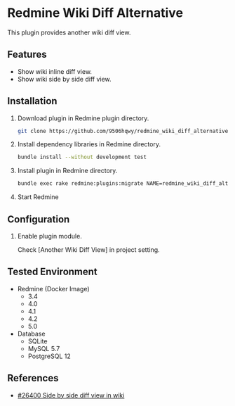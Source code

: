 # Redmine Wiki Diff Alternative

This plugin provides another wiki diff view.

## Features

- Show wiki inline diff view.
- Show wiki side by side diff view.

## Installation

1. Download plugin in Redmine plugin directory.
   ```sh
   git clone https://github.com/9506hqwy/redmine_wiki_diff_alternative.git
   ```
2. Install dependency libraries in Redmine directory.
   ```sh
   bundle install --without development test 
   ```
3. Install plugin in Redmine directory.
   ```sh
   bundle exec rake redmine:plugins:migrate NAME=redmine_wiki_diff_alternative RAILS_ENV=production
   ```
4. Start Redmine

## Configuration

1. Enable plugin module.

   Check [Another Wiki Diff View] in project setting.

## Tested Environment

* Redmine (Docker Image)
  * 3.4
  * 4.0
  * 4.1
  * 4.2
  * 5.0
* Database
  * SQLite
  * MySQL 5.7
  * PostgreSQL 12

## References

- [#26400 Side by side diff view in wiki](https://www.redmine.org/issues/26400)
